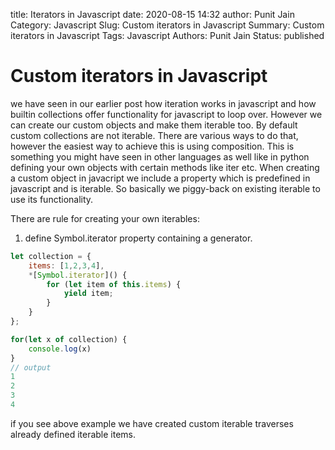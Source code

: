 title: Iterators in Javascript 
date: 2020-08-15 14:32
author: Punit Jain
Category: Javascript
Slug: Custom iterators in Javascript
Summary:  Custom iterators in Javascript
Tags: Javascript
Authors: Punit Jain
Status: published

# Custom iterators in Javascript

we have seen in our earlier post how iteration works in javascript and how builtin collections offer functionality for javascript to loop over.
However we can create our custom objects and make them iterable too. By default custom collections are not iterable.
There are various ways to do that, however the easiest way to achieve this is using composition.
This is something you might have seen in other languages as well like in python defining your own objects with certain methods like iter etc.
When creating a custom object in javacript we include a property which is predefined in javascript and is iterable.
So basically we piggy-back on existing iterable to use its functionality.

There are rule for creating your own iterables:
1. define Symbol.iterator property containing a generator.

```javascript
let collection = {
    items: [1,2,3,4],
    *[Symbol.iterator]() {
        for (let item of this.items) {
            yield item;
        }
    }
};

for(let x of collection) {
    console.log(x)
}
// output
1
2
3
4
```
if you see above example we have created custom iterable traverses already defined iterable items.
